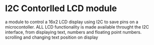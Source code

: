 # I2C Contorlled LCD module
 a module to control a 16x2 LCD display using I2C to save pins on a microcontoller. ALL LCD functionality is made available throught the I2C interface, from displaying text, numbers and floating point numbers. scrolling and changing text position on display
 
